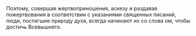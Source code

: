 Поэтому, совершая жертвоприношения, аскезу и раздавая пожертвования в соответствии с указаниями священных писаний, люди, постигшие природу духа, всегда начинают их со слова ом, чтобы достичь Всевышнего.